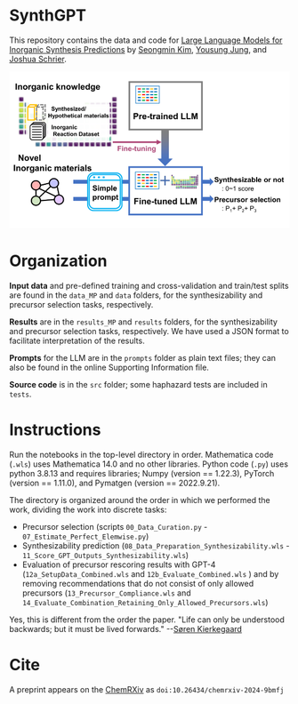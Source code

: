# SynthGPT

This repository contains the data and code for [Large Language Models for Inorganic Synthesis Predictions](https://doi.org/10.26434/chemrxiv-2024-9bmfj) by [Seongmin Kim](https://scholar.google.com/citations?user=HXcbuWQAAAAJ&hl=en&oi=ao), [Yousung Jung](https://scholar.google.com/citations?user=y8D-JCAAAAAJ&hl=en&oi=ao), and [Joshua Schrier](https://scholar.google.com/citations?user=zJC_7roAAAAJ&hl=en).

![graphical table of contents](figures/gtoc.png)

# Organization

**Input data** and pre-defined training and cross-validation and train/test splits are found in the `data_MP` and `data` folders, for the synthesizability and precursor selection tasks, respectively.

**Results** are in the `results_MP` and `results` folders, for the synthesizability and precursor selection tasks, respectively.  We have used a JSON format to facilitate interpretation of the results.

**Prompts** for the LLM are in the `prompts` folder as plain text files;  they can also be found in the online Supporting Information file.

**Source code** is in the `src` folder; some haphazard tests are included in `tests`.


# Instructions

Run the notebooks in the top-level directory in order.  Mathematica code (`.wls`) uses Mathematica 14.0 and no other libraries.  Python code (`.py`) uses python 3.8.13 and requires libraries; Numpy (version == 1.22.3), PyTorch (version == 1.11.0), and Pymatgen (version == 2022.9.21).

The directory is organized around the order in which we performed the work, dividing the work into discrete tasks:  
 - Precursor selection  (scripts `00_Data_Curation.py` - `07_Estimate_Perfect_Elemwise.py`) 
- Synthesizability prediction (`08_Data_Preparation_Synthesizability.wls` - `11_Score_GPT_Outputs_Synthesizability.wls`)
- Evaluation of precursor rescoring results with GPT-4 (`12a_SetupData_Combined.wls` and `12b_Evaluate_Combined.wls` ) and by removing recommendations that do not consist of only allowed precursors (`13_Precursor_Compliance.wls` and `14_Evaluate_Combination_Retaining_Only_Allowed_Precursors.wls`)

Yes, this is different from the order the paper.  "Life can only be understood backwards; but it must be lived forwards." --[Søren Kierkegaard](https://en.wikipedia.org/wiki/Søren_Kierkegaard) 

# Cite

A preprint appears on the [ChemRXiv](https://doi.org/10.26434/chemrxiv-2024-9bmfj) as `doi:10.26434/chemrxiv-2024-9bmfj`  
